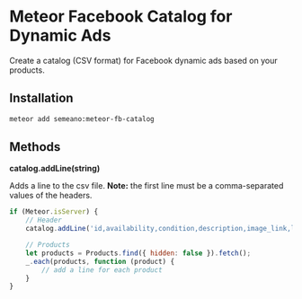 Meteor Facebook Catalog for Dynamic Ads
=========================

Create a catalog (CSV format) for Facebook dynamic ads based on your products.

Installation  
------------

``` sh
meteor add semeano:meteor-fb-catalog
```

Methods
-------

**catalog.addLine(string)**

Adds a line to the csv file.
**Note:** the first line must be a comma-separated values of the headers.

```javascript
if (Meteor.isServer) {
	// Header
	catalog.addLine('id,availability,condition,description,image_link,link,title,price,brand');

	// Products
	let products = Products.find({ hidden: false }).fetch();
	_.each(products, function (product) {
		// add a line for each product
	}
}
```
